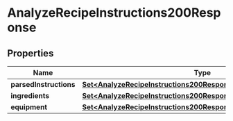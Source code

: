 

# AnalyzeRecipeInstructions200Response



## Properties

| Name | Type | Description | Notes |
|------------ | ------------- | ------------- | -------------|
|**parsedInstructions** | [**Set&lt;AnalyzeRecipeInstructions200ResponseParsedInstructionsInner&gt;**](AnalyzeRecipeInstructions200ResponseParsedInstructionsInner.md) |  |  |
|**ingredients** | [**Set&lt;AnalyzeRecipeInstructions200ResponseIngredientsInner&gt;**](AnalyzeRecipeInstructions200ResponseIngredientsInner.md) |  |  |
|**equipment** | [**Set&lt;AnalyzeRecipeInstructions200ResponseIngredientsInner&gt;**](AnalyzeRecipeInstructions200ResponseIngredientsInner.md) |  |  |



